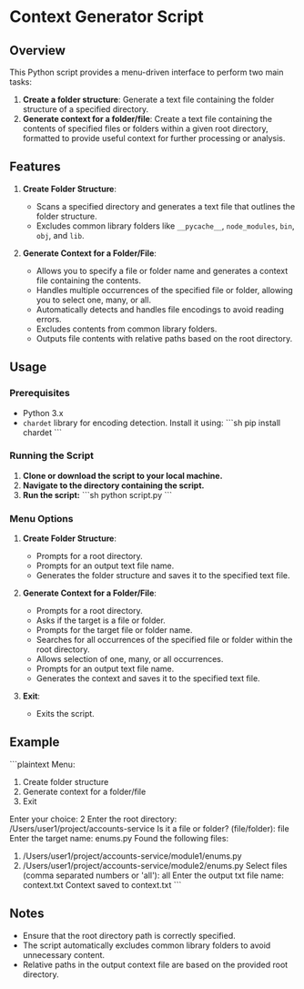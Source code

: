 
# Context Generator Script

## Overview

This Python script provides a menu-driven interface to perform two main tasks:
1. **Create a folder structure**: Generate a text file containing the folder structure of a specified directory.
2. **Generate context for a folder/file**: Create a text file containing the contents of specified files or folders within a given root directory, formatted to provide useful context for further processing or analysis.

## Features

1. **Create Folder Structure**: 
    - Scans a specified directory and generates a text file that outlines the folder structure.
    - Excludes common library folders like `__pycache__`, `node_modules`, `bin`, `obj`, and `lib`.

2. **Generate Context for a Folder/File**:
    - Allows you to specify a file or folder name and generates a context file containing the contents.
    - Handles multiple occurrences of the specified file or folder, allowing you to select one, many, or all.
    - Automatically detects and handles file encodings to avoid reading errors.
    - Excludes contents from common library folders.
    - Outputs file contents with relative paths based on the root directory.

## Usage

### Prerequisites

- Python 3.x
- `chardet` library for encoding detection. Install it using:
  \`\`\`sh
  pip install chardet
  \`\`\`

### Running the Script

1. **Clone or download the script to your local machine.**
2. **Navigate to the directory containing the script.**
3. **Run the script:**
   \`\`\`sh
   python script.py
   \`\`\`

### Menu Options

1. **Create Folder Structure**:
   - Prompts for a root directory.
   - Prompts for an output text file name.
   - Generates the folder structure and saves it to the specified text file.

2. **Generate Context for a Folder/File**:
   - Prompts for a root directory.
   - Asks if the target is a file or folder.
   - Prompts for the target file or folder name.
   - Searches for all occurrences of the specified file or folder within the root directory.
   - Allows selection of one, many, or all occurrences.
   - Prompts for an output text file name.
   - Generates the context and saves it to the specified text file.

3. **Exit**:
   - Exits the script.

## Example

\`\`\`plaintext
Menu:
1. Create folder structure
2. Generate context for a folder/file
3. Exit

Enter your choice: 2
Enter the root directory: /Users/user1/project/accounts-service
Is it a file or folder? (file/folder): file
Enter the target name: enums.py
Found the following files:
1. /Users/user1/project/accounts-service/module1/enums.py
2. /Users/user1/project/accounts-service/module2/enums.py
Select files (comma separated numbers or 'all'): all
Enter the output txt file name: context.txt
Context saved to context.txt
\`\`\`

## Notes

- Ensure that the root directory path is correctly specified.
- The script automatically excludes common library folders to avoid unnecessary content.
- Relative paths in the output context file are based on the provided root directory.
